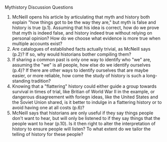 Mythistory Discussion Questions

1. McNeill opens his article by articulating that myth and history both explain "how things got to be the way they are," but myth is false and history is true (p.1). Assuming that his idea is correct, how do we prove that myth is indeed false, and history indeed true without relying on personal opinion? How do we choose what evidence is more true when multiple accounts exist?
2. Are catalogues of established facts actually trivial, as McNeill says (p.2)? If so, why would historians bother compiling them?
3. If sharing a common past is only one way to identify who "we" are, assuming the "we" is all people, how else do we identify ourselves (p.4)? If there are other ways to identify ourselves that are maybe easier, or more reliable, how come the study of history is such a long-standing tradition?
4. Knowing that a "flattering" history could either guide a group towards survival in times of trial, like Britian of World War II in the example, or dangerous disagreement with foriegn ideas, like the United States and the Soviet Union shared, is it better to indulge in a flattering history or to avoid having one at all costs (p.6)?
5. McNeill says that historians are only useful if they say things people don't want to hear, but will only be listened to if they say things that the people want to hear (p.10). Is it then right to alter the interpretation of history to ensure people will listen? To what extent do we tailor the telling of history for these people?
